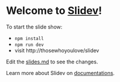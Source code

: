 # Welcome to [Slidev](https://github.com/slidevjs/slidev)!

To start the slide show:

- `npm install`
- `npm run dev`
- visit http://thosewhoyoulove/slidev

Edit the [slides.md](./slides.md) to see the changes.

Learn more about Slidev on [documentations](https://sli.dev/).

